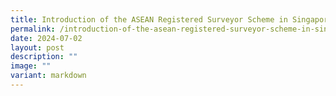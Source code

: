 ```yaml
---
title: Introduction of the ASEAN Registered Surveyor Scheme in Singapore
permalink: /introduction-of-the-asean-registered-surveyor-scheme-in-singapore/
date: 2024-07-02
layout: post
description: ""
image: ""
variant: markdown
---
```

